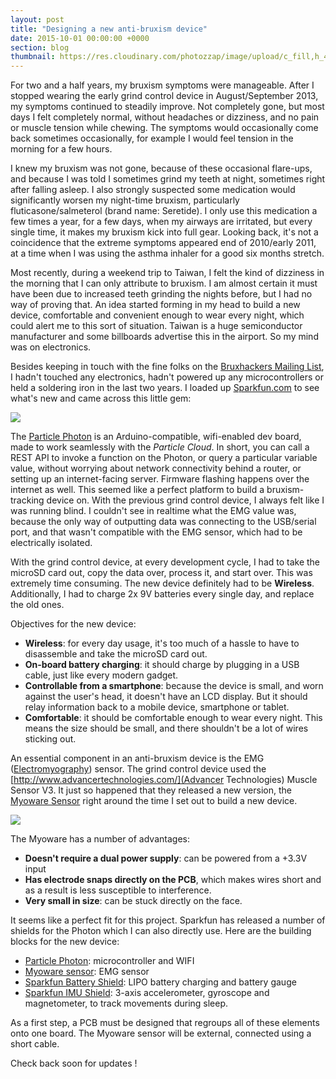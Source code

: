 ```yaml
---
layout: post
title: "Designing a new anti-bruxism device"
date: 2015-10-01 00:00:00 +0000
section: blog
thumbnail: https://res.cloudinary.com/photozzap/image/upload/c_fill,h_400,w_400/v1454776145/gc_website_blog/photon2.jpg
---
```

For two and a half years, my bruxism symptoms were manageable. After I stopped wearing the early grind control device in August/September 2013, my symptoms continued to steadily improve. Not completely gone, but most days I felt completely normal, without headaches or dizziness, and no pain or muscle tension while chewing. The symptoms would occasionally come back sometimes occasionally, for example I would feel tension in the morning for a few hours.

I knew my bruxism was not gone, because of these occasional flare-ups, and because I was told I sometimes grind my teeth at night, sometimes right after falling asleep. I also strongly suspected some medication would significantly worsen my night-time bruxism, particularly fluticasone/salmeterol (brand name: Seretide). I only use this medication a few times a year, for a few days, when my airways are irritated, but every single time, it makes my bruxism kick into full gear. Looking back, it's not a coincidence that the extreme symptoms appeared end of 2010/early 2011, at a time when I was using the asthma inhaler for a good six months stretch.

Most recently, during a weekend trip to Taiwan, I felt the kind of dizziness in the morning that I can only attribute to bruxism. I am almost certain it must have been due to increased teeth grinding the nights before, but I had no way of proving that. An idea started forming in my head to build a new device, comfortable and convenient enough to wear every night, which could alert me to this sort of situation. Taiwan is a huge semiconductor manufacturer and some billboards advertise this in the airport. So my mind was on electronics. 

Besides keeping in touch with the fine folks on the [Bruxhackers Mailing List](https://groups.google.com/forum/#!forum/bruxhackers), I hadn't touched any electronics, hadn't powered up any microcontrollers or held a soldering iron in the last two years. I loaded up [Sparkfun.com](http://www.sparkfun.com) to see what's new and came across this little gem:

<img src="https://res.cloudinary.com/photozzap/image/upload/c_scale,w_1024/v1454776145/gc_website_blog/photon2.jpg" class="img-responsive">

The [Particle Photon](https://www.particle.io/) is an Arduino-compatible, wifi-enabled dev board, made to work seamlessly with the _Particle Cloud_. In short, you can call a REST API to invoke a function on the Photon, or query a particular variable value, without worrying about network connectivity behind a router, or setting up an internet-facing server. Firmware flashing happens over the internet as well. This seemed like a perfect platform to build a bruxism-tracking device on. With the previous grind control device, I always felt like I was running blind. I couldn't see in realtime what the EMG value was, because the only way of outputting data was connecting to the USB/serial port, and that wasn't compatible with the EMG sensor, which had to be electrically isolated.

With the grind control device, at every development cycle, I had to take the microSD card out, copy the data over, process it, and start over. This was extremely time consuming. The new device definitely had to be **Wireless**. Additionally, I had to charge 2x 9V batteries every single day, and replace the old ones. 

Objectives for the new device:

* **Wireless**: for every day usage, it's too much of a hassle to have to disassemble and take the microSD card out.
* **On-board battery charging**: it should charge by plugging in a USB cable, just like every modern gadget.
* **Controllable from a smartphone**: because the device is small, and worn against the user's head, it doesn't have an LCD display. But it should relay information back to a mobile device, smartphone or tablet.
* **Comfortable**: it should be comfortable enough to wear every night. This means the size should be small, and there shouldn't be a lot of wires sticking out.

An essential component in an anti-bruxism device is the EMG ([Electromyography](https://en.wikipedia.org/wiki/Electromyography)) sensor. The grind control device used the [http://www.advancertechnologies.com/](Advancer Technologies) Muscle Sensor V3. It just so happened that they released a new version, the [Myoware Sensor](https://www.kickstarter.com/projects/312488939/myowaretm-harness-the-power-of-your-muscle-signals/description) right around the time I set out to build a new device.

<img src="https://res.cloudinary.com/photozzap/image/upload/c_scale,w_1024/v1454817653/gc_website_blog/P2070010.jpg" class="img-responsive">

The Myoware has a number of advantages:

* **Doesn't require a dual power supply**: can be powered from a +3.3V input
* **Has electrode snaps directly on the PCB**, which makes wires short and as a result is less susceptible to interference.
* **Very small in size**: can be stuck directly on the face.

It seems like a perfect fit for this project. Sparkfun has released a number of shields for the Photon which I can also directly use. Here are the building blocks for the new device:

* [Particle Photon](https://www.particle.io/): microcontroller and WIFI
* [Myoware sensor](https://www.kickstarter.com/projects/312488939/myowaretm-harness-the-power-of-your-muscle-signals/description): EMG sensor
* [Sparkfun Battery Shield](https://www.sparkfun.com/products/13626): LIPO battery charging and battery gauge
* [Sparkfun IMU Shield](https://www.sparkfun.com/products/13629): 3-axis accelerometer, gyroscope and magnetometer, to track movements during sleep.

As a first step, a PCB must be designed that regroups all of these elements onto one board. The Myoware sensor will be external, connected using a short cable.

Check back soon for updates !